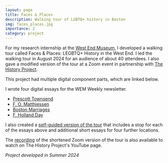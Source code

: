 ```yaml
---
layout: page
title: Faces & Places
description: Walking tour of LGBTQ+ history in Boston
img: faces_places.jpg
importance: 2
category: project
---
```


For my research internship at the [West End Museum](https://thewestendmuseum.org/), I developed a walking tour called Faces & Places: LEGBTQ+ History in the West End. I led the walking tour in August 2024 for an audience of about 40 attendees. I also gave a modified version of the tour at a Zoom event in partnership with [The History Project](https://historyproject.org/).

This project had multiple digital component parts, which are linked below.

I wrote four digital essays for the WEM Weekly newsletter.
- [Prescott Townsend](https://thewestendmuseum.org/history/era/immigrant-neighborhood/prescott-townsend/)
- [F. O. Matthiessen](https://thewestendmuseum.org/history/era/immigrant-neighborhood/f-o-matthiessen/)
- [Boston Marriages](https://thewestendmuseum.org/history/era/immigrant-neighborhood/boston-marriages/)
- [F. Holland Day](https://thewestendmuseum.org/history/era/immigrant-neighborhood/f-holland-day/)

I also created a [self-guided version of the tour](https://thewestendmuseum.org/history/era/west-boston/faces-places-lgbtq-history-in-the-west-end/) that includes a stop for each of the essays above and additional short essays for four further locations.

The [recording](https://www.youtube.com/watch?v=hAAnYmj49vk&t=2s) of the shortened Zoom version of the tour is also available to watch on The History Project's YouTube page.

*Project developed in Summer 2024*